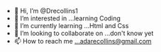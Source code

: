 - 👋 Hi, I’m @Drecollins1
- 👀 I’m interested in ...learning Coding 
- 🌱 I’m currently learning ...Html and Css
- 💞️ I’m looking to collaborate on ...don't know yet
- 📫 How to reach me ...adarecollins@gmail.com

<!---
Drecollins1/Drecollins1 is a ✨ special ✨ repository because its `README.md` (this file) appears on your GitHub profile.
You can click the Preview link to take a look at your changes.
--->
